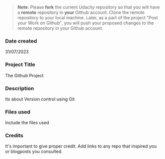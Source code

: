 >**Note**: Please **fork** the current Udacity repository so that you will have a **remote** repository in **your** Github account. Clone the remote repository to your local machine. Later, as a part of the project "Post your Work on Github", you will push your proposed changes to the remote repository in your Github account.

### Date created
31/07/2023

### Project Title
The Github Project

### Description
Its about Version control using Git

### Files used
Include the files used

### Credits
It's important to give proper credit. Add links to any repo that inspired you or blogposts you consulted.
